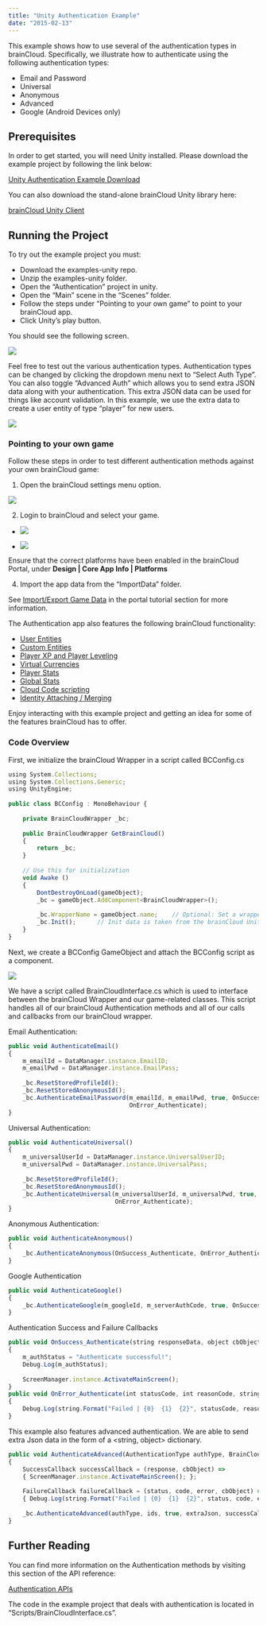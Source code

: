 ```yaml
---
title: "Unity Authentication Example"
date: "2015-02-13"
---
```


This example shows how to use several of the authentication types in brainCloud. Specifically, we illustrate how to authenticate using the following authentication types: 

- Email and Password
- Universal
- Anonymous
- Advanced 
- Google (Android Devices only)

## **Prerequisites**

In order to get started, you will need Unity installed. Please download the example project by following the link below: 

[Unity Authentication Example Download](https://github.com/getbraincloud/UnityExamples)

You can also download the stand-alone brainCloud Unity library here:

[brainCloud Unity Client](https://github.com/getbraincloud/Unity-Csharp)

## **Running the Project**

To try out the example project you must:

- Download the examples-unity repo. 
- Unzip the examples-unity folder.
- Open the “Authentication” project in unity.
- Open the “Main” scene in the “Scenes” folder.
- Follow the steps under “Pointing to your own game” to point to your brainCloud app.
- Click Unity’s play button.

You should see the following screen.

![](images/AuthPage1-1024x576.jpg)

Feel free to test out the various authentication types. Authentication types can be changed by clicking the dropdown menu next to “Select Auth Type”. You can also toggle “Advanced Auth” which allows you to send extra JSON data along with your authentication. This extra JSON data can be used for things like account validation. In this example, we use the extra data to create a user entity of type “player” for new users. 

![](images/AuthPage2-1024x575.jpg)

### **Pointing to your own game**

Follow these steps in order to test different authentication methods against your own brainCloud game:

1. Open the brainCloud settings menu option.

![](https://lh5.googleusercontent.com/yaelBFzJm7rpXcrbgRyF7Q0PJvuKgRK0BwdduU2TM9OeMRIuxfMceYI54jw5A6oZgatp6-zn1uLItdsN2-E9y_CsuPehlhJCMF8m4NNf5OFj-LlgYtK0WPEbJ3ItE1BwpR29eioGUMaf6eW8IQ)

2. Login to brainCloud and select your game.

- ![](images/SignIn2-1.png)
    
- ![](images/SignIn3-2.png)
    

Ensure that the correct platforms have been enabled in the brainCloud Portal, under **Design | Core App Info | Platforms**

4. Import the app data from the “ImportData” folder. 

See [Import/Export Game Data](/learn/portal-tutorials/importexport-game-data/) in the portal tutorial section for more information. 

The Authentication app also features the following brainCloud functionality:

- [User Entities](/api/capi/entity)
- [Custom Entities](/api/capi/customentity)
- [Player XP and Player Leveling](/api/capi/playerstats)
- [Virtual Currencies](/api/capi/virtualcurrency)
- [Player Stats](/api/capi/playerstats)
- [Global Stats](/api/capi/globalstats)
- [Cloud Code scripting](/api/capi/script) 
- [Identity Attaching / Merging](/api/capi/identity)

Enjoy interacting with this example project and getting an idea for some of the features brainCloud has to offer. 

### **Code Overview**

First, we initialize the brainCloud Wrapper in a script called BCConfig.cs
```js
using System.Collections;
using System.Collections.Generic;
using UnityEngine;
 
public class BCConfig : MonoBehaviour {
 
    private BrainCloudWrapper _bc;
 
    public BrainCloudWrapper GetBrainCloud()
    {
        return _bc;
    }
    
    // Use this for initialization
    void Awake ()
    {
        DontDestroyOnLoad(gameObject);
        _bc = gameObject.AddComponent<BrainCloudWrapper>();
        
        _bc.WrapperName = gameObject.name;    // Optional: Set a wrapper name
        _bc.Init();      // Init data is taken from the brainCloud Unity Plugin
    }
}
```
Next, we create a BCConfig GameObject and attach the BCConfig script as a component.

![](images/BCConfig-1024x674.png)

We have a script called BrainCloudInterface.cs which is used to interface between the brainCloud Wrapper and our game-related classes. This script handles all of our brainCloud Authentication methods and all of our calls and callbacks from our brainCloud wrapper. 

Email Authentication:
```js
public void AuthenticateEmail()
{
    m_emailId = DataManager.instance.EmailID;
    m_emailPwd = DataManager.instance.EmailPass; 
 
    _bc.ResetStoredProfileId();
    _bc.ResetStoredAnonymousId();
    _bc.AuthenticateEmailPassword(m_emailId, m_emailPwd, true, OnSuccess_Authenticate, 
                                  OnError_Authenticate);
}
```
Universal Authentication:
```js
public void AuthenticateUniversal()
{
    m_universalUserId = DataManager.instance.UniversalUserID;
    m_universalPwd = DataManager.instance.UniversalPass;
 
    _bc.ResetStoredProfileId();
    _bc.ResetStoredAnonymousId();
    _bc.AuthenticateUniversal(m_universalUserId, m_universalPwd, true, OnSuccess_Authenticate, 
                              OnError_Authenticate);
}
```
Anonymous Authentication:
```js
public void AuthenticateAnonymous()
{
    _bc.AuthenticateAnonymous(OnSuccess_Authenticate, OnError_Authenticate);
}
```
Google Authentication
```js
public void AuthenticateGoogle()
{
    _bc.AuthenticateGoogle(m_googleId, m_serverAuthCode, true, OnSuccess_Authenticate, OnError_Authenticate);
}
```
Authentication Success and Failure Callbacks
```js
public void OnSuccess_Authenticate(string responseData, object cbObject)
{
    m_authStatus = "Authenticate successful!";
    Debug.Log(m_authStatus);
 
    ScreenManager.instance.ActivateMainScreen();
}
public void OnError_Authenticate(int statusCode, int reasonCode, string statusMessage, object cbObject)
{
    Debug.Log(string.Format("Failed | {0}  {1}  {2}", statusCode, reasonCode, statusMessage));
}
```
This example also features advanced authentication. We are able to send extra Json data in the form of a <string, object> dictionary. 
```js
public void AuthenticateAdvanced(AuthenticationType authType, BrainCloud.AuthenticationIds ids, Dictionary<string, object> extraJson)
{
    SuccessCallback successCallback = (response, cbObject) => 
    { ScreenManager.instance.ActivateMainScreen(); };
 
    FailureCallback failureCallback = (status, code, error, cbObject) => 
    { Debug.Log(string.Format("Failed | {0}  {1}  {2}", status, code, error)); };
 
    _bc.AuthenticateAdvanced(authType, ids, true, extraJson, successCallback, failureCallback);
}
```
## **Further Reading**

You can find more information on the Authentication methods by visiting this section of the API reference: 

[Authentication APIs](/api/capi/authenticationentication)

The code in the example project that deals with authentication is located in “Scripts/BrainCloudInterface.cs”.

